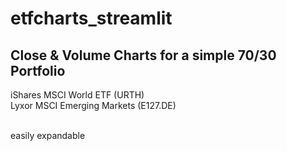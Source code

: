 # etfcharts_streamlit
Close &amp; Volume Charts for a simple 70/30 Portfolio
-------------
iShares MSCI World ETF (URTH)<br>
Lyxor MSCI Emerging Markets (E127.DE)<br><br>

easily expandable

